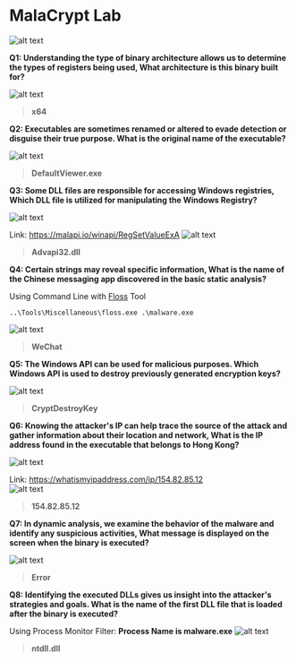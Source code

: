# MalaCrypt Lab
![alt text](image.png)

**Q1: Understanding the type of binary architecture allows us to determine the types of registers being used, What architecture is this binary built for?**

![alt text](image-1.png)

> **x64**

**Q2: Executables are sometimes renamed or altered to evade detection or disguise their true purpose. What is the original name of the executable?**

![alt text](image-2.png)

> **DefaultViewer.exe**

**Q3: Some DLL files are responsible for accessing Windows registries, Which DLL file is utilized for manipulating the Windows Registry?**

![alt text](image-3.png)

Link: https://malapi.io/winapi/RegSetValueExA 
![alt text](image-4.png)

> **Advapi32.dll**

**Q4: Certain strings may reveal specific information, What is the name of the Chinese messaging app discovered in the basic static analysis?**

Using Command Line with [Floss](https://github.com/mandiant/flare-floss) Tool 

`..\Tools\Miscellaneous\floss.exe .\malware.exe`

![alt text](image-5.png)

> **WeChat**

**Q5: The Windows API can be used for malicious purposes. Which Windows API is used to destroy previously generated encryption keys?**

![alt text](image-6.png)

> **CryptDestroyKey**

**Q6: Knowing the attacker's IP can help trace the source of the attack and gather information about their location and network, What is the IP address found in the executable that belongs to Hong Kong?**

![alt text](image-7.png)

Link: https://whatismyipaddress.com/ip/154.82.85.12 <br>
![alt text](image-8.png)

> **154.82.85.12**

**Q7: In dynamic analysis, we examine the behavior of the malware and identify any suspicious activities, What message is displayed on the screen when the binary is executed?**

![alt text](image-9.png)

> **Error**

**Q8: Identifying the executed DLLs gives us insight into the attacker's strategies and goals. What is the name of the first DLL file that is loaded after the binary is executed?**

Using Process Monitor Filter: **Process Name is malware.exe**
![alt text](image-10.png)

> **ntdll.dll**
